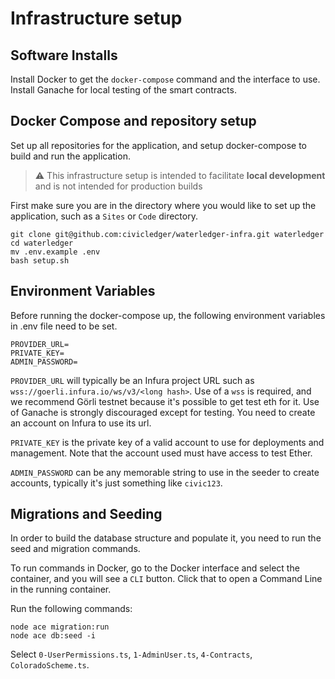 # Infrastructure setup

## Software Installs

Install Docker to get the `docker-compose` command and the interface to use. Install Ganache for local testing of the smart contracts.

## Docker Compose and repository setup

Set up all repositories for the application, and setup docker-compose to build and run the application.

> :warning: This infrastructure setup is intended to facilitate **local development** and is not intended for production builds

First make sure you are in the directory where you would like to set up the application, such as a `Sites` or `Code` directory.

```
git clone git@github.com:civicledger/waterledger-infra.git waterledger
cd waterledger
mv .env.example .env
bash setup.sh
```

## Environment Variables

Before running the docker-compose up, the following environment variables in .env file need to be set.

```
PROVIDER_URL=
PRIVATE_KEY=
ADMIN_PASSWORD=
```

`PROVIDER_URL` will typically be an Infura project URL such as `wss://goerli.infura.io/ws/v3/<long hash>`. Use of a `wss` is required, and we recommend Görli testnet because it's possible to get test eth for it. Use of Ganache is strongly discouraged except for testing. You need to create an account on Infura to use its url.

`PRIVATE_KEY` is the private key of a valid account to use for deployments and management. Note that the account used must have access to test Ether.

`ADMIN_PASSWORD` can be any memorable string to use in the seeder to create accounts, typically it's just something like `civic123`.

## Migrations and Seeding

In order to build the database structure and populate it, you need to run the seed and migration commands.

To run commands in Docker, go to the Docker interface and select the container, and you will see a `CLI` button. Click that to open a Command Line in the running container.

Run the following commands:

```
node ace migration:run
node ace db:seed -i
```

Select `0-UserPermissions.ts`, `1-AdminUser.ts`, `4-Contracts`, `ColoradoScheme.ts`.
